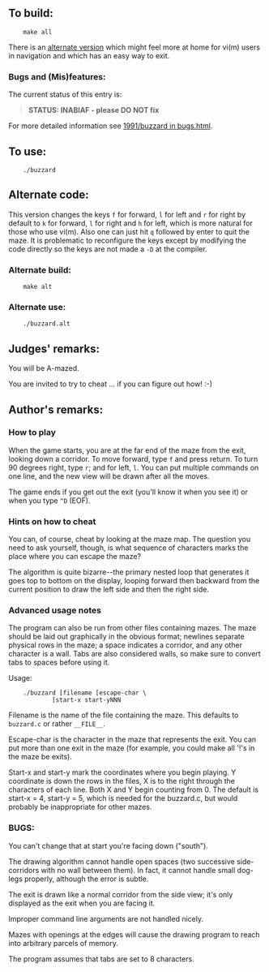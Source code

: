## To build:

``` <!---sh-->
    make all
```

There is an [alternate version](#alternate-code) which might feel more at home
for vi(m) users in navigation and which has an easy way to exit.


### Bugs and (Mis)features:

The current status of this entry is:

> **STATUS: INABIAF - please DO NOT fix**

For more detailed information see [1991/buzzard in bugs.html](../../bugs.html#1991_buzzard).


## To use:

``` <!---sh-->
    ./buzzard
```


## Alternate code:

This version changes the keys `f` for forward, `l` for left and `r` for right by
default to `k` for forward, `l` for right and `h` for left, which is more
natural for those who use vi(m). Also one can just hit `q` followed by enter to
quit the maze. It is problematic to reconfigure the keys except by modifying the
code directly so the keys are not made a `-D` at the compiler.


### Alternate build:

``` <!---sh-->
    make alt
```


### Alternate use:

``` <!---sh-->
    ./buzzard.alt
```


## Judges' remarks:

You will be A-mazed.

You are invited to try to cheat ... if you can figure out how!  :-)


## Author's remarks:

### How to play

When the game starts, you are at the far end of the maze from the exit, looking
down a corridor.  To move forward, type `f` and press return.  To turn 90
degrees right, type `r`; and for left, `l`.  You can put multiple commands on
one line, and the new view will be drawn after all the moves.

The game ends if you get out the exit (you'll know it when you see
it) or when you type `^D` (EOF).

### Hints on how to cheat

You can, of course, cheat by looking at the maze map.  The question
you need to ask yourself, though, is what sequence of characters
marks the place where you can escape the maze?

The algorithm is quite bizarre--the primary nested loop that
generates it goes top to bottom on the display, looping forward
then backward from the current position to draw the left side and
then the right side.

### Advanced usage notes

The program can also be run from other files containing mazes.  The
maze should be laid out graphically in the obvious format; newlines
separate physical rows in the maze; a space indicates a corridor,
and any other character is a wall.  Tabs are also considered walls,
so make sure to convert tabs to spaces before using it.

Usage:

``` <!---sh-->
    ./buzzard [filename [escape-char \
            [start-x start-yNNN
```

Filename is the name of the file containing the maze.  This
defaults to `buzzard.c` or rather `__FILE__`.

Escape-char is the character in the maze that represents the exit.
You can put more than one exit in the maze (for example, you could
make all '!'s in the maze be exits).

Start-x and start-y mark the coordinates where you begin playing.
Y coordinate is down the rows in the files, X is to the right
through the characters of each line.  Both X and Y begin counting
from 0.  The default is start-x = 4, start-y = 5, which is needed
for the buzzard.c, but would probably be inappropriate for other
mazes.

### BUGS:

You can't change that at start you're facing down ("south").

The drawing algorithm cannot handle open spaces (two successive
side-corridors with no wall between them).  In fact, it cannot handle
small dog-legs properly, although the error is subtle.

The exit is drawn like a normal corridor from the side view;
it's only displayed as the exit when you are facing it.

Improper command line arguments are not handled nicely.

Mazes with openings at the edges will cause the drawing program
to reach into arbitrary parcels of memory.

The program assumes that tabs are set to 8 characters.


<!--

    Copyright © 1984-2024 by Landon Curt Noll. All Rights Reserved.

    You are free to share and adapt this file under the terms of this license:

        Creative Commons Attribution-ShareAlike 4.0 International (CC BY-SA 4.0)

    For more information, see:

        https://creativecommons.org/licenses/by-sa/4.0/

-->
